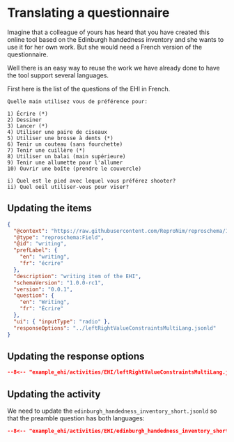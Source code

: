 # Translating a questionnaire

Imagine that a colleague of yours has heard that you have created this online tool
based on the Edinburgh handedness inventory and she wants to use it for her own work.
But she would need a French version of the questionnaire.

Well there is an easy way to reuse the work we have already done to have the tool support several languages.

First here is the list of the questions of the EHI in French.

```text
Quelle main utilisez vous de préférence pour:

1) Écrire (*)
2) Dessiner
3) Lancer (*)
4) Utiliser une paire de ciseaux
5) Utiliser une brosse à dents (*)
6) Tenir un couteau (sans fourchette)
7) Tenir une cuillère (*)
8) Utiliser un balai (main supérieure)
9) Tenir une allumette pour l'allumer
10) Ouvrir une boîte (prendre le couvercle)

i) Quel est le pied avec lequel vous préférez shooter?
ii) Quel oeil utiliser-vous pour viser?
```

## Updating the items

```json linenums="1" hl_lines="5-8 12-15"
{
  "@context": "https://raw.githubusercontent.com/ReproNim/reproschema/1.0.0-rc1/contexts/generic",
  "@type": "reproschema:Field",
  "@id": "writing",
  "prefLabel": {
    "en": "writing",
    "fr": "écrire"
  },
  "description": "writing item of the EHI",
  "schemaVersion": "1.0.0-rc1",
  "version": "0.0.1",
  "question": {
    "en": "Writing",
    "fr": "Écrire"
  },
  "ui": { "inputType": "radio" },
  "responseOptions": "../leftRightValueConstraintsMultiLang.jsonld"
}
```

## Updating the response options

```json linenums="1" hl_lines="10-14 17-21 24-28 31-35 38-42"
--8<-- "example_ehi/activities/EHI/leftRightValueConstraintsMultiLang.jsonld"
```

## Updating the activity

We need to update the `edinburgh_handedness_inventory_short.jsonld` so that the preamble question has both languages:

```json linenums="1" hl_lines="5-8 13-16"
--8<-- "example_ehi/activities/EHI/edinburgh_handedness_inventory_short_multi_lang.jsonld"
```
